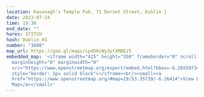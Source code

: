 ```yaml
---
location: Kavanagh's Temple Pub, 71 Dorset Street, Dublin 1
date: 2023-07-24
time: 19:30
end_date: ""
hares: STITCH
hash: Dublin H3
number: "1600"
map_url: https://goo.gl/maps/cp4D8cWy3ytXMDEz5
embedded_map: '<iframe width="425" height="350" frameborder="0" scrolling="no"
  marginheight="0" marginwidth="0"
  src="https://www.openstreetmap.org/export/embed.html?bbox=-6.265597343444825%2C53.356702137698605%2C-6.2626925110816964%2C53.35807722549857&amp;layer=mapnik"
  style="border: 1px solid black"></iframe><br/><small><a
  href="https://www.openstreetmap.org/#map=19/53.35739/-6.26414">View Larger
  Map</a></small>'
---
```

